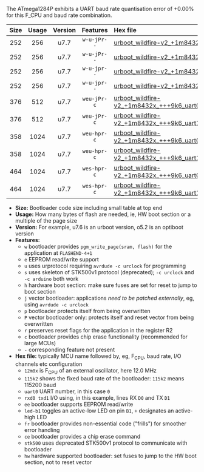 The ATmega1284P exhibits a UART baud rate quantisation error of +0.00% for this F_CPU and baud rate combination.

|Size|Usage|Version|Features|Hex file|
|:-:|:-:|:-:|:-:|:--|
|252|256|u7.7|`w-u-jPr--`|[urboot_wildfire-v2_+1m8432x_+++9k6_uart0_rxd0_txd1_led+b7.hex](https://raw.githubusercontent.com/stefanrueger/urboot.hex/main/boards/wildfire-v2/external_oscillator/fcpu_+1m8432x/br_+++9k6/urboot_wildfire-v2_+1m8432x_+++9k6_uart0_rxd0_txd1_led+b7.hex)|
|252|256|u7.7|`w-u-jPr--`|[urboot_wildfire-v2_+1m8432x_+++9k6_uart1_rxd2_txd3_led+b7.hex](https://raw.githubusercontent.com/stefanrueger/urboot.hex/main/boards/wildfire-v2/external_oscillator/fcpu_+1m8432x/br_+++9k6/urboot_wildfire-v2_+1m8432x_+++9k6_uart1_rxd2_txd3_led+b7.hex)|
|252|256|u7.7|`w-u-jpr--`|[urboot_wildfire-v2_+1m8432x_+++9k6_uart0_rxd0_txd1_led+b7_fr.hex](https://raw.githubusercontent.com/stefanrueger/urboot.hex/main/boards/wildfire-v2/external_oscillator/fcpu_+1m8432x/br_+++9k6/urboot_wildfire-v2_+1m8432x_+++9k6_uart0_rxd0_txd1_led+b7_fr.hex)|
|252|256|u7.7|`w-u-jpr--`|[urboot_wildfire-v2_+1m8432x_+++9k6_uart1_rxd2_txd3_led+b7_fr.hex](https://raw.githubusercontent.com/stefanrueger/urboot.hex/main/boards/wildfire-v2/external_oscillator/fcpu_+1m8432x/br_+++9k6/urboot_wildfire-v2_+1m8432x_+++9k6_uart1_rxd2_txd3_led+b7_fr.hex)|
|376|512|u7.7|`weu-jPr-c`|[urboot_wildfire-v2_+1m8432x_+++9k6_uart0_rxd0_txd1_ee_led+b7_fr_ce.hex](https://raw.githubusercontent.com/stefanrueger/urboot.hex/main/boards/wildfire-v2/external_oscillator/fcpu_+1m8432x/br_+++9k6/urboot_wildfire-v2_+1m8432x_+++9k6_uart0_rxd0_txd1_ee_led+b7_fr_ce.hex)|
|376|512|u7.7|`weu-jPr-c`|[urboot_wildfire-v2_+1m8432x_+++9k6_uart1_rxd2_txd3_ee_led+b7_fr_ce.hex](https://raw.githubusercontent.com/stefanrueger/urboot.hex/main/boards/wildfire-v2/external_oscillator/fcpu_+1m8432x/br_+++9k6/urboot_wildfire-v2_+1m8432x_+++9k6_uart1_rxd2_txd3_ee_led+b7_fr_ce.hex)|
|358|1024|u7.7|`weu-hpr-c`|[urboot_wildfire-v2_+1m8432x_+++9k6_uart0_rxd0_txd1_ee_led+b7_fr_ce_hw.hex](https://raw.githubusercontent.com/stefanrueger/urboot.hex/main/boards/wildfire-v2/external_oscillator/fcpu_+1m8432x/br_+++9k6/urboot_wildfire-v2_+1m8432x_+++9k6_uart0_rxd0_txd1_ee_led+b7_fr_ce_hw.hex)|
|358|1024|u7.7|`weu-hpr-c`|[urboot_wildfire-v2_+1m8432x_+++9k6_uart1_rxd2_txd3_ee_led+b7_fr_ce_hw.hex](https://raw.githubusercontent.com/stefanrueger/urboot.hex/main/boards/wildfire-v2/external_oscillator/fcpu_+1m8432x/br_+++9k6/urboot_wildfire-v2_+1m8432x_+++9k6_uart1_rxd2_txd3_ee_led+b7_fr_ce_hw.hex)|
|464|1024|u7.7|`wes-hpr-c`|[urboot_wildfire-v2_+1m8432x_+++9k6_uart0_rxd0_txd1_ee_led+b7_fr_ce_stk500_hw.hex](https://raw.githubusercontent.com/stefanrueger/urboot.hex/main/boards/wildfire-v2/external_oscillator/fcpu_+1m8432x/br_+++9k6/urboot_wildfire-v2_+1m8432x_+++9k6_uart0_rxd0_txd1_ee_led+b7_fr_ce_stk500_hw.hex)|
|464|1024|u7.7|`wes-hpr-c`|[urboot_wildfire-v2_+1m8432x_+++9k6_uart1_rxd2_txd3_ee_led+b7_fr_ce_stk500_hw.hex](https://raw.githubusercontent.com/stefanrueger/urboot.hex/main/boards/wildfire-v2/external_oscillator/fcpu_+1m8432x/br_+++9k6/urboot_wildfire-v2_+1m8432x_+++9k6_uart1_rxd2_txd3_ee_led+b7_fr_ce_stk500_hw.hex)|

- **Size:** Bootloader code size including small table at top end
- **Usage:** How many bytes of flash are needed, ie, HW boot section or a multiple of the page size
- **Version:** For example, u7.6 is an urboot version, o5.2 is an optiboot version
- **Features:**
  + `w` bootloader provides `pgm_write_page(sram, flash)` for the application at `FLASHEND-4+1`
  + `e` EEPROM read/write support
  + `u` uses urprotocol requiring `avrdude -c urclock` for programming
  + `s` uses skeleton of STK500v1 protocol (deprecated); `-c urclock` and `-c arduino` both work
  + `h` hardware boot section: make sure fuses are set for reset to jump to boot section
  + `j` vector bootloader: applications *need to be patched externally*, eg, using `avrdude -c urclock`
  + `p` bootloader protects itself from being overwritten
  + `P` vector bootloader only: protects itself and reset vector from being overwritten
  + `r` preserves reset flags for the application in the register R2
  + `c` bootloader provides chip erase functionality (recommended for large MCUs)
  + `-` corresponding feature not present
- **Hex file:** typically MCU name followed by, eg, F<sub>CPU</sub>, baud rate, I/O channels etc configuration
  + `12m0x` is F<sub>CPU</sub> of an external oscillator, here 12.0 MHz
  + `115k2` shows the fixed baud rate of the bootloader: `115k2` means 115200 baud
  + `uart0` UART number, in this case `0`
  + `rxd0 txd1` I/O using, in this example, lines RX `D0` and TX `D1`
  + `ee` bootloader supports EEPROM read/write
  + `led-b1` toggles an active-low LED on pin `B1`, `+` designates an active-high LED
  + `fr` bootloader provides non-essential code ("frills") for smoother error handling
  + `ce` bootloader provides a chip erase command
  + `stk500` uses deprecated STK500v1 protocol to communicate with bootloader
  + `hw` hardware supported bootloader: set fuses to jump to the HW boot section, not to reset vector
